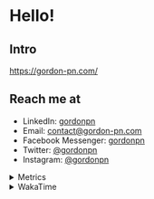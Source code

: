 # Hello!

## Intro

<https://gordon-pn.com/>

## Reach me at

- LinkedIn: [gordonpn](https://www.linkedin.com/in/gordonpn/)
- Email: [contact@gordon-pn.com](mailto:contact@gordon-pn.com)
- Facebook Messenger: [gordonpn](https://www.messenger.com/t/Gordonpn)
- Twitter: [@gordonpn](https://twitter.com/Gordonpn)
- Instagram: [@gordonpn](https://www.instagram.com/gordonpn/)

<details>
  <summary>Metrics</summary>

  <img align="center" src="https://github.com/gordonpn/gordonpn/blob/master/github-metrics.svg" alt="GitHub Metrics">

</details>

<details>
  <summary>WakaTime</summary>

  <!--START_SECTION:waka-->
📊 **This Week I Spent My Time On** 

```text
💬 Programming Languages: 
Other                    36 hrs 18 mins      █████████████████████░░░░   84.80 % 
Java                     4 hrs 3 mins        ██░░░░░░░░░░░░░░░░░░░░░░░   09.47 % 
TypeScript               35 mins             ░░░░░░░░░░░░░░░░░░░░░░░░░   01.40 % 
XML                      25 mins             ░░░░░░░░░░░░░░░░░░░░░░░░░   01.00 % 
JSON                     19 mins             ░░░░░░░░░░░░░░░░░░░░░░░░░   00.78 % 

🔥 Editors: 
Chrome                   22 hrs 14 mins      █████████████░░░░░░░░░░░░   51.93 % 
iTerm2                   6 hrs 2 mins        ████░░░░░░░░░░░░░░░░░░░░░   14.12 % 
IntelliJ IDEA            5 hrs 19 mins       ███░░░░░░░░░░░░░░░░░░░░░░   12.43 % 
Slack                    4 hrs 51 mins       ███░░░░░░░░░░░░░░░░░░░░░░   11.34 % 
Messages                 1 hr 13 mins        █░░░░░░░░░░░░░░░░░░░░░░░░   02.84 % 
```


 Last Updated on 16/05/2025 10:27:18 UTC
<!--END_SECTION:waka-->
</details>
